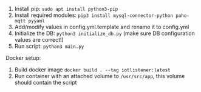 1. Install pip: `sudo apt install python3-pip`
2. Install required modules: `pip3 install mysql-connector-python paho-mqtt pyyaml`
3. Add/modify values in config.yml.template and rename it to config.yml
4. Initialize the DB: `python3 initialize_db.py` (make sure DB configuration values are correct!)
5. Run script: `python3 main.py`


Docker setup:
1. Build docker image `docker build . --tag iotlistener:latest`
2. Run container with an attached volume to `/usr/src/app`, this volume should contain the script
